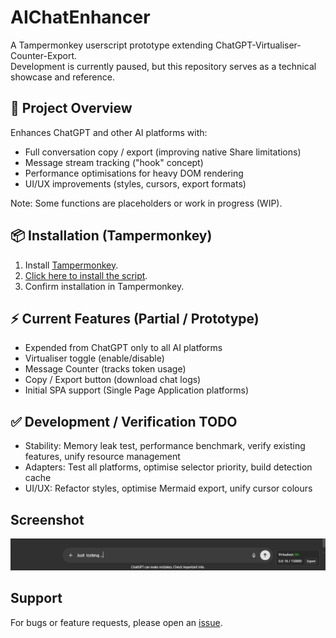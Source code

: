 # AIChatEnhancer
A Tampermonkey userscript prototype extending ChatGPT-Virtualiser-Counter-Export. <br>
Development is currently paused, but this repository serves as a technical showcase and reference.

## 🚀 Project Overview

Enhances ChatGPT and other AI platforms with:

- Full conversation copy / export (improving native Share limitations)
- Message stream tracking ("hook" concept)
- Performance optimisations for heavy DOM rendering
- UI/UX improvements (styles, cursors, export formats)

Note: Some functions are placeholders or work in progress (WIP).

## 📦 Installation (Tampermonkey)
1. Install [Tampermonkey](https://www.tampermonkey.net/).
2. [Click here to install the script](https://raw.githubusercontent.com/vasilywarmare/AIChatEnhancer/main/AIChatEnhancer.user.js).
3. Confirm installation in Tampermonkey.

## ⚡ Current Features (Partial / Prototype)
- Expended from ChatGPT only to all AI platforms
- Virtualiser toggle (enable/disable)
- Message Counter (tracks token usage)
- Copy / Export button (download chat logs)
- Initial SPA support (Single Page Application platforms)

## ✅ Development / Verification TODO
- Stability: Memory leak test, performance benchmark, verify existing features, unify resource management
- Adapters: Test all platforms, optimise selector priority, build detection cache
- UI/UX: Refactor styles, optimise Mermaid export, unify cursor colours

## Screenshot
![Screenshot](Screenshot.png)

## Support
For bugs or feature requests, please open an [issue](https://github.com/vasilywarmare/AIChatEnhancer/issues).
